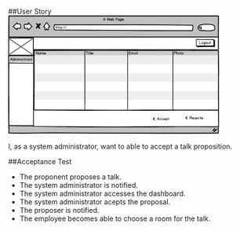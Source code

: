 ##User Story
<img src="https://github.com/FEUPTalks/Frontend/blob/develop/prototype/imagens/admin_panding_talks.jpg" alt="Drawing" width="430px"/><br/>

I, as a system administrator, want to able to accept a talk proposition.

##Acceptance Test

* The proponent proposes a talk.
* The system administrator is notified.
* The system administrator accesses the dashboard.
* The system administrator acepts the proposal.
* The proposer is notified.
* The employee becomes able to choose a room for the talk.
